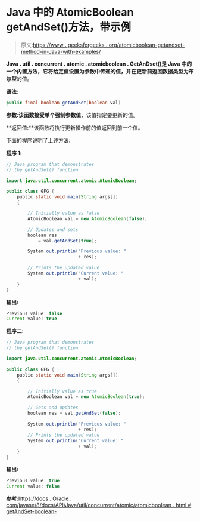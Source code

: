 # Java 中的 AtomicBoolean getAndSet()方法，带示例

> 原文:[https://www . geeksforgeeks . org/atomicboolean-getandset-method-in-Java-with-examples/](https://www.geeksforgeeks.org/atomicboolean-getandset-method-in-java-with-examples/)

**Java . util . concurrent . atomic . atomicboolean . GetAnDset()**是 Java 中的一个内置方法，它将给定值设置为参数中传递的值，并在更新前返回数据类型为**布尔型**的值。

**语法:**

```java
public final boolean getAndSet(boolean val)

```

**参数:**该函数接受单个强制参数**值**，该值指定要更新的值。

**返回值:**该函数将执行更新操作前的值返回到前一个值。

下面的程序说明了上述方法:

**程序 1:**

```java
// Java program that demonstrates
// the getAndSet() function

import java.util.concurrent.atomic.AtomicBoolean;

public class GFG {
    public static void main(String args[])
    {

        // Initially value as false
        AtomicBoolean val = new AtomicBoolean(false);

        // Updates and sets
        boolean res
            = val.getAndSet(true);

        System.out.println("Previous value: "
                           + res);

        // Prints the updated value
        System.out.println("Current value: "
                           + val);
    }
}
```

**输出:**

```java
Previous value: false
Current value: true

```

**程序二:**

```java
// Java program that demonstrates
// the getAndSet() function

import java.util.concurrent.atomic.AtomicBoolean;

public class GFG {
    public static void main(String args[])
    {

        // Initially value as true
        AtomicBoolean val = new AtomicBoolean(true);

        // Gets and updates
        boolean res = val.getAndSet(false);

        System.out.println("Previous value: "
                           + res);
        // Prints the updated value
        System.out.println("Current value: "
                           + val);
    }
}
```

**输出:**

```java
Previous value: true
Current value: false

```

**参考:**[https://docs . Oracle . com/javase/8/docs/API/Java/util/concurrent/atomic/atomicboolean . html # getAndSet-boolean-](https://docs.oracle.com/javase/8/docs/api/java/util/concurrent/atomic/AtomicBoolean.html#getAndSet-boolean-)